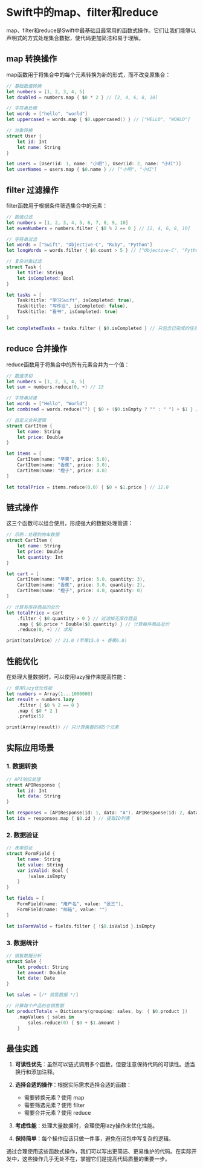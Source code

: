 # Swift中的map、filter和reduce

map、filter和reduce是Swift中最基础且最常用的函数式操作。它们让我们能够以声明式的方式处理集合数据，使代码更加简洁和易于理解。

## map 转换操作

map函数用于将集合中的每个元素转换为新的形式，而不改变原集合：

```swift
// 基础数值转换
let numbers = [1, 2, 3, 4, 5]
let doubled = numbers.map { $0 * 2 } // [2, 4, 6, 8, 10]

// 字符串处理
let words = ["hello", "world"]
let uppercased = words.map { $0.uppercased() } // ["HELLO", "WORLD"]

// 对象转换
struct User {
    let id: Int
    let name: String
}

let users = [User(id: 1, name: "小明"), User(id: 2, name: "小红")]
let userNames = users.map { $0.name } // ["小明", "小红"]
```

## filter 过滤操作

filter函数用于根据条件筛选集合中的元素：

```swift
// 数值过滤
let numbers = [1, 2, 3, 4, 5, 6, 7, 8, 9, 10]
let evenNumbers = numbers.filter { $0 % 2 == 0 } // [2, 4, 6, 8, 10]

// 字符串过滤
let words = ["Swift", "Objective-C", "Ruby", "Python"]
let longWords = words.filter { $0.count > 5 } // ["Objective-C", "Python"]

// 复杂对象过滤
struct Task {
    let title: String
    let isCompleted: Bool
}

let tasks = [
    Task(title: "学习Swift", isCompleted: true),
    Task(title: "写作业", isCompleted: false),
    Task(title: "看书", isCompleted: true)
]

let completedTasks = tasks.filter { $0.isCompleted } // 只包含已完成的任务
```

## reduce 合并操作

reduce函数用于将集合中的所有元素合并为一个值：

```swift
// 数值求和
let numbers = [1, 2, 3, 4, 5]
let sum = numbers.reduce(0, +) // 15

// 字符串拼接
let words = ["Hello", "World"]
let combined = words.reduce("") { $0 + ($0.isEmpty ? "" : " ") + $1 } // "Hello World"

// 自定义合并逻辑
struct CartItem {
    let name: String
    let price: Double
}

let items = [
    CartItem(name: "苹果", price: 5.0),
    CartItem(name: "香蕉", price: 3.0),
    CartItem(name: "橙子", price: 4.0)
]

let totalPrice = items.reduce(0.0) { $0 + $1.price } // 12.0
```

## 链式操作

这三个函数可以组合使用，形成强大的数据处理管道：

```swift
// 示例：处理购物车数据
struct CartItem {
    let name: String
    let price: Double
    let quantity: Int
}

let cart = [
    CartItem(name: "苹果", price: 5.0, quantity: 3),
    CartItem(name: "香蕉", price: 3.0, quantity: 2),
    CartItem(name: "橙子", price: 4.0, quantity: 0)
]

// 计算有库存商品的总价
let totalPrice = cart
    .filter { $0.quantity > 0 } // 过滤掉无库存商品
    .map { $0.price * Double($0.quantity) } // 计算每件商品总价
    .reduce(0, +) // 求和

print(totalPrice) // 21.0 (苹果15.0 + 香蕉6.0)
```

## 性能优化

在处理大量数据时，可以使用lazy操作来提高性能：

```swift
// 使用lazy优化性能
let numbers = Array(1...1000000)
let result = numbers.lazy
    .filter { $0 % 2 == 0 }
    .map { $0 * 2 }
    .prefix(5)

print(Array(result)) // 只计算需要的前5个元素
```

## 实际应用场景

### 1. 数据转换

```swift
// API响应处理
struct APIResponse {
    let id: Int
    let data: String
}

let responses = [APIResponse(id: 1, data: "A"), APIResponse(id: 2, data: "B")]
let ids = responses.map { $0.id } // 提取ID列表
```

### 2. 数据验证

```swift
// 表单验证
struct FormField {
    let name: String
    let value: String
    var isValid: Bool {
        !value.isEmpty
    }
}

let fields = [
    FormField(name: "用户名", value: "张三"),
    FormField(name: "邮箱", value: "")
]

let isFormValid = fields.filter { !$0.isValid }.isEmpty
```

### 3. 数据统计

```swift
// 销售数据分析
struct Sale {
    let product: String
    let amount: Double
    let date: Date
}

let sales = [/* 销售数据 */]

// 计算每个产品的总销售额
let productTotals = Dictionary(grouping: sales, by: { $0.product })
    .mapValues { sales in
        sales.reduce(0) { $0 + $1.amount }
    }
```

## 最佳实践

1. **可读性优先**：虽然可以链式调用多个函数，但要注意保持代码的可读性。适当换行和添加注释。

2. **选择合适的操作**：根据实际需求选择合适的函数：
   - 需要转换元素？使用 map
   - 需要筛选元素？使用 filter
   - 需要合并元素？使用 reduce

3. **考虑性能**：处理大量数据时，合理使用lazy操作来优化性能。

4. **保持简单**：每个操作应该只做一件事，避免在闭包中写复杂的逻辑。

通过合理使用这些函数式操作，我们可以写出更简洁、更易维护的代码。在实际开发中，这些操作几乎无处不在，掌握它们是提高代码质量的重要一步。